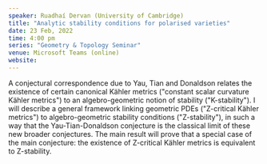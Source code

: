 ```yaml
---
speaker: Ruadhaí Dervan (University of Cambridge)
title: "Analytic stability conditions for polarised varieties"
date: 23 Feb, 2022
time: 4:00 pm
series: "Geometry & Topology Seminar"
venue: Microsoft Teams (online)
website: 
---
```


 A conjectural correspondence due to Yau, Tian and Donaldson relates the existence of certain canonical Kähler metrics ("constant scalar curvature Kähler metrics") to an algebro-geometric notion of stability ("K-stability"). I will describe a general framework linking geometric PDEs ("Z-critical Kähler metrics") to algebro-geometric stability conditions ("Z-stability"), in such a way that the Yau-Tian-Donaldson conjecture is the classical limit of these new broader conjectures. The main result will prove that a special case of the main conjecture:  the existence of Z-critical Kähler metrics is equivalent to Z-stability.
